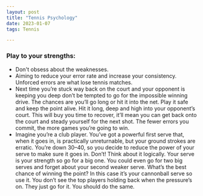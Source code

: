 ```yaml
---
layout: post
title: "Tennis Psychology"
date: 2023-01-07
tags: Tennis

---
```

### Play to your strengths:
+ Don't obsess about the weaknesses.
+ Aiming to reduce your error rate and increase your consistency. Unforced errors are what lose tennis matches. 
+ Next time you’re stuck way back on the court and your opponent is keeping you deep don’t be tempted to go for the impossible winning drive. The chances are you’ll go long or hit it into the net. Play it safe and keep the point alive. Hit it long, deep and high into your opponent’s court. This will buy you time to recover, it’ll mean you can get back onto the court and steady yourself for the next shot. The fewer errors you commit, the more games you’re going to win.
+ Imagine you’re a club player. You’ve got a powerful first serve that, when it goes in, is practically unreturnable, but your ground strokes are erratic. You’re down 30–40, so you decide to reduce the power of your serve to make sure it goes in. Don’t! Think about it logically. Your serve is your strength so go for a big one. You could even go for two big serves and forget about your second weaker serve. What’s the best chance of winning the point? In this case it’s your cannonball serve so use it. You don’t see the top players holding back when the pressure’s on. They just go for it. You should do the same.
